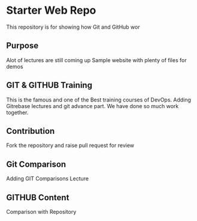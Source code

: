 # Starter Web Repo

This repository is for showing how Git and GitHub wor

## Purpose
Alot of lectures are still coming up
Sample website with plenty of files for demos

## GIT & GITHUB Training
This is the famous and one of the Best training courses of DevOps.
Adding Gitrebase lectures and git advance part. We have done so much work together.

## Contribution
Fork the repository and raise pull request for review

## Git Comparison

Adding GIT Comparisons Lecture

## GITHUB Content

Comparison with Repository
